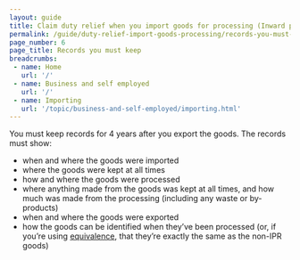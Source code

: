 ```yaml
---
layout: guide
title: Claim duty relief when you import goods for processing (Inward processing relief)
permalink: /guide/duty-relief-import-goods-processing/records-you-must-keep.html
page_number: 6
page_title: Records you must keep
breadcrumbs:
 - name: Home
   url: '/'
 - name: Business and self employed
   url: '/'
 - name: Importing
   url: '/topic/business-and-self-employed/importing.html'   
---
```


You must keep records for 4 years after you export the goods. The records must show:

- when and where the goods were imported  
- where the goods were kept at all times  
- how and where the goods were processed  
- where anything made from the goods was kept at all times, and how much was made from the processing (including any waste or by-products)  
- when and where the goods were exported  
- how the goods can be identified when they’ve been processed (or, if you’re using [equivalence](/guide/duty-relief-import-goods-processing/store-ipr-goods.html), that they’re exactly the same as the non-IPR goods)  
